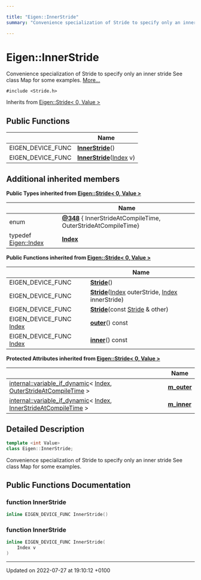 ```yaml
---

title: "Eigen::InnerStride"
summary: "Convenience specialization of Stride to specify only an inner stride See class Map for some examples. "

---
```


# Eigen::InnerStride



Convenience specialization of Stride to specify only an inner stride See class Map for some examples.  [More...](#detailed-description)


`#include <Stride.h>`

Inherits from [Eigen::Stride< 0, Value >](http://example.org/classes/classeigen_1_1stride/)

## Public Functions

|                | Name           |
| -------------- | -------------- |
| EIGEN_DEVICE_FUNC | **[InnerStride](http://example.org/classes/classeigen_1_1innerstride/#function-innerstride)**() |
| EIGEN_DEVICE_FUNC | **[InnerStride](http://example.org/classes/classeigen_1_1innerstride/#function-innerstride)**(<a href="http://example.org/classes/classeigen_1_1stride/#typedef-index">Index</a> v) |

## Additional inherited members

**Public Types inherited from [Eigen::Stride< 0, Value >](http://example.org/classes/classeigen_1_1stride/)**

|                | Name           |
| -------------- | -------------- |
| enum| **[@348](http://example.org/classes/classeigen_1_1stride/#enum-@348)** { InnerStrideAtCompileTime, OuterStrideAtCompileTime} |
| typedef <a href="http://example.org/namespaces/namespaceeigen/#typedef-index">Eigen::Index</a> | **[Index](http://example.org/classes/classeigen_1_1stride/#typedef-index)**  |

**Public Functions inherited from [Eigen::Stride< 0, Value >](http://example.org/classes/classeigen_1_1stride/)**

|                | Name           |
| -------------- | -------------- |
| EIGEN_DEVICE_FUNC | **[Stride](http://example.org/classes/classeigen_1_1stride/#function-stride)**() |
| EIGEN_DEVICE_FUNC | **[Stride](http://example.org/classes/classeigen_1_1stride/#function-stride)**(<a href="http://example.org/classes/classeigen_1_1stride/#typedef-index">Index</a> outerStride, <a href="http://example.org/classes/classeigen_1_1stride/#typedef-index">Index</a> innerStride) |
| EIGEN_DEVICE_FUNC | **[Stride](http://example.org/classes/classeigen_1_1stride/#function-stride)**(const <a href="http://example.org/classes/classeigen_1_1stride/">Stride</a> & other) |
| EIGEN_DEVICE_FUNC <a href="http://example.org/classes/classeigen_1_1stride/#typedef-index">Index</a> | **[outer](http://example.org/classes/classeigen_1_1stride/#function-outer)**() const |
| EIGEN_DEVICE_FUNC <a href="http://example.org/classes/classeigen_1_1stride/#typedef-index">Index</a> | **[inner](http://example.org/classes/classeigen_1_1stride/#function-inner)**() const |

**Protected Attributes inherited from [Eigen::Stride< 0, Value >](http://example.org/classes/classeigen_1_1stride/)**

|                | Name           |
| -------------- | -------------- |
| <a href="http://example.org/classes/classeigen_1_1internal_1_1variable__if__dynamic/">internal::variable_if_dynamic</a>< <a href="http://example.org/classes/classeigen_1_1stride/#typedef-index">Index</a>, <a href="http://example.org/classes/classeigen_1_1stride/#enumvalue-outerstrideatcompiletime">OuterStrideAtCompileTime</a> > | **[m_outer](http://example.org/classes/classeigen_1_1stride/#variable-m-outer)**  |
| <a href="http://example.org/classes/classeigen_1_1internal_1_1variable__if__dynamic/">internal::variable_if_dynamic</a>< <a href="http://example.org/classes/classeigen_1_1stride/#typedef-index">Index</a>, <a href="http://example.org/classes/classeigen_1_1stride/#enumvalue-innerstrideatcompiletime">InnerStrideAtCompileTime</a> > | **[m_inner](http://example.org/classes/classeigen_1_1stride/#variable-m-inner)**  |


## Detailed Description

```cpp
template <int Value>
class Eigen::InnerStride;
```

Convenience specialization of Stride to specify only an inner stride See class Map for some examples. 
## Public Functions Documentation

### function InnerStride

```cpp
inline EIGEN_DEVICE_FUNC InnerStride()
```


### function InnerStride

```cpp
inline EIGEN_DEVICE_FUNC InnerStride(
    Index v
)
```


-------------------------------

Updated on 2022-07-27 at 19:10:12 +0100